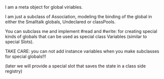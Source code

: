 I am a meta object for global viriables.I am just a subclass of Association, modeling the binding of the global in either the Smalltalk globals, Undeclared or classPools.You can subclass me and implement #read and #write: for creating special kindsof globals that can be used as special class Variables (similar to special Slots).TAKE CARE: you can not add instance variables when you make subclasses for special globals!!!(later we will provide a special slot that saves the state in a class side registry)